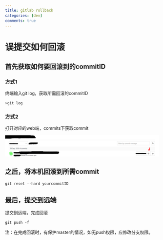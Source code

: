 ```yaml
---
title: gitlab rollback
categories: [dev]
comments: true
---
```



# 误提交如何回滚

## 首先获取如何要回滚到的commitID

### 方式1

终端输入git log，获取所需回滚的commitID

``` javascript
>git log
```
### 方式2

打开对应的web端，commits下获取commit

![通过gitlab获取commitID](./images/1599641967864.png)


## 之后，将本机回滚到所需commit

``` 
git reset --hard yourcommitID
```

## 最后，提交到远端

提交到远端，完成回滚
``` 
git push -f 
```

注：在完成回滚时，有保护master的情况，如无push权限，应修改分支权限。